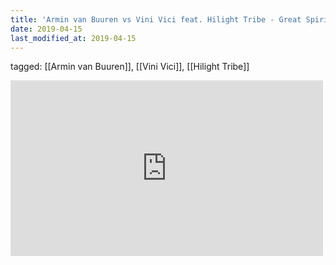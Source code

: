 ```yaml
---
title: 'Armin van Buuren vs Vini Vici feat. Hilight Tribe - Great Spirit (Extended Mix) - YouTube'
date: 2019-04-15
last_modified_at: 2019-04-15
---
```

tagged: [[Armin van Buuren]], [[Vini Vici]], [[Hilight Tribe]]
<iframe allow="accelerometer; autoplay; clipboard-write; encrypted-media; gyroscope; picture-in-picture" allowfullscreen="" frameborder="0" height="281" id="youtube_iframe" src="https://www.youtube.com/embed/yo4pmauhugo?feature=oembed&amp;enablejsapi=1&amp;origin=https://safe.txmblr.com&amp;wmode=opaque" width="500"></iframe>